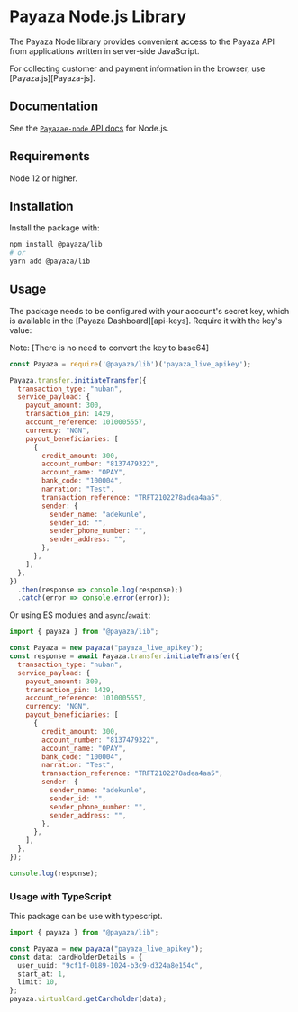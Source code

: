 # Payaza Node.js Library

The Payaza Node library provides convenient access to the Payaza API from
applications written in server-side JavaScript.

For collecting customer and payment information in the browser, use [Payaza.js][Payaza-js].

## Documentation

See the [`Payazae-node` API docs](https://docs.payaza.africa/developers/apis) for Node.js.

## Requirements

Node 12 or higher.

## Installation

Install the package with:

```sh
npm install @payaza/lib
# or
yarn add @payaza/lib
```

## Usage

The package needs to be configured with your account's secret key, which is
available in the [Payaza Dashboard][api-keys]. Require it with the key's
value:

Note: [There is no need to convert the key to base64]

<!-- prettier-ignore -->
```js
const Payaza = require('@payaza/lib')('payaza_live_apikey');

Payaza.transfer.initiateTransfer({
  transaction_type: "nuban",
  service_payload: {
    payout_amount: 300,
    transaction_pin: 1429,
    account_reference: 1010005557,
    currency: "NGN",
    payout_beneficiaries: [
      {
        credit_amount: 300,
        account_number: "8137479322",
        account_name: "OPAY",
        bank_code: "100004",
        narration: "Test",
        transaction_reference: "TRFT2102278adea4aa5",
        sender: {
          sender_name: "adekunle",
          sender_id: "",
          sender_phone_number: "",
          sender_address: "",
        },
      },
    ],
  },
})
  .then(response => console.log(response);)
  .catch(error => console.error(error));
```

Or using ES modules and `async`/`await`:

```js
import { payaza } from "@payaza/lib";

const Payaza = new payaza("payaza_live_apikey");
const response = await Payaza.transfer.initiateTransfer({
  transaction_type: "nuban",
  service_payload: {
    payout_amount: 300,
    transaction_pin: 1429,
    account_reference: 1010005557,
    currency: "NGN",
    payout_beneficiaries: [
      {
        credit_amount: 300,
        account_number: "8137479322",
        account_name: "OPAY",
        bank_code: "100004",
        narration: "Test",
        transaction_reference: "TRFT2102278adea4aa5",
        sender: {
          sender_name: "adekunle",
          sender_id: "",
          sender_phone_number: "",
          sender_address: "",
        },
      },
    ],
  },
});

console.log(response);
```

### Usage with TypeScript

This package can be use with typescript.

```ts
import { payaza } from "@payaza/lib";

const Payaza = new payaza("payaza_live_apikey");
const data: cardHolderDetails = {
  user_uuid: "9cf1f-0189-1024-b3c9-d324a8e154c",
  start_at: 1,
  limit: 10,
};
payaza.virtualCard.getCardholder(data);
```
